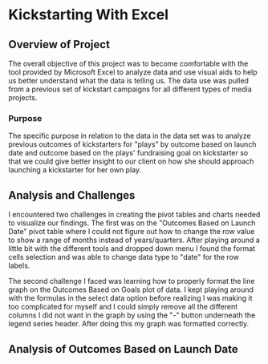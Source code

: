 # Kickstarting With Excel

## Overview of Project
The overall objective of this project was to become comfortable with the tool provided by Microsoft Excel to analyze data and use visual aids to help us better understand what the data is telling us. The data use was pulled from a previous set of kickstart campaigns for all different types of media projects. 

### Purpose
The specific purpose in relation to the data in the data set was to analyze previous outcomes of kickstarters for "plays" by outcome based on launch date and outcome based on the plays' fundraising goal on kickstarter so that we could give better insight to our client on how she should approach launching a kickstarter for her own play. 

## Analysis and Challenges
I encountered two challenges in creating the pivot tables and charts needed to visualize our findings. The first was on the "Outcomes Based on Launch Date" pivot table where I could not figure out how to change the row value to show a range of months instead of years/quarters. After playing around a little bit with the different tools and dropped down menu I found the format cells selection and was able to change data type to "date" for the row labels. 

The second challenge I faced was learning how to properly format the line graph on the Outcomes Based on Goals plot of data. I kept playing around with the formulas in the select data option before realizing I was making it too complicated for myself and I could simply remove all the different columns I did not want in the graph by using the "-" button underneath the legend series header. After doing this my graph was formatted correctly.

## Analysis of Outcomes Based on Launch Date
